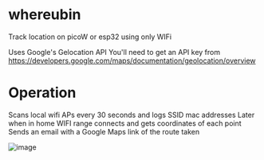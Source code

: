 # whereubin
Track location on picoW or esp32 using only WIFi 

Uses Google's Gelocation API
You'll need to get an API key from
https://developers.google.com/maps/documentation/geolocation/overview


Operation
=========

Scans local wifi APs every 30 seconds and logs SSID mac addresses
Later when in home WIFI range connects and gets coordinates of each point
Sends an email with a Google Maps link of the route taken

![image](https://user-images.githubusercontent.com/2332907/211542907-cc986449-3163-4fef-9fd5-5359d915d17a.png)
